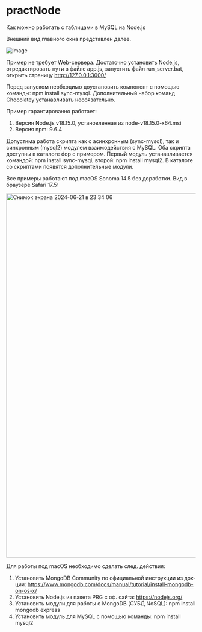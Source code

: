 # practNode
Как можно работать с таблицами в MySQL на Node.js

Внешний вид главного окна представлен далее.

![image](https://user-images.githubusercontent.com/10297748/230503674-84807929-9e4c-4de7-b97d-7676b2de80b5.png)

Пример не требует Web-сервера. Достаточно установить Node.js, отредактировать пути в файле app.js, запустить файл run_server.bat, открыть страницу http://127.0.0.1:3000/

Перед запуском необходимо доустановить компонент с помощью команды: npm install sync-mysql. Дополнительный набор команд Chocolatey устанавливать необязательно.

Пример гарантированно работает:
1) Версия Node.js v18.15.0, установленная из node-v18.15.0-x64.msi
2) Версия npm: 9.6.4

Допустима работа скрипта как с асинхронным (sync-mysql), так и синхронным (mysql2) модулем взаимодействия с MySQL. Оба скрипта доступны в каталоге dop с примером. Первый модуль устанавливается командой: npm install sync-mysql, второй: npm install mysql2. В каталоге со скриптами появятся дополнительные модули.

Все примеры работают под macOS Sonoma 14.5 без доработки. Вид в браузере Safari 17.5:

<img width="967" alt="Снимок экрана 2024-06-21 в 23 34 06" src="https://github.com/alex1543/practNode/assets/10297748/78c05713-78a2-4b63-8515-bd71cefabb79">

Для работы под macOS необходимо сделать след. действия:
1) Установить MongoDB Community по официальной инструкции из док-ции: https://www.mongodb.com/docs/manual/tutorial/install-mongodb-on-os-x/
2) Установить Node.js из пакета PRG с оф. сайта: https://nodejs.org/
3) Установить модули для работы с MongoDB (СУБД NoSQL): npm install mongodb express
4) Установить модуль для MySQL с помощью команды: npm install mysql2
